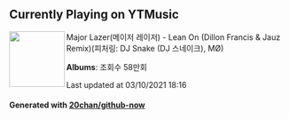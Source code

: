 ## Currently Playing on YTMusic

[<img align="left" width="100" src="https://i.ytimg.com/vi/Ms0vnowpCLQ/sddefault.jpg?sqp=-oaymwEWCJADEOEBIAQqCghqEJQEGHgg6AJIWg&rs">](https://music.youtube.com/watch?v=Ms0vnowpCLQ)

Major Lazer(메이저 레이저) - Lean On (Dillon Francis & Jauz Remix)(피처링: DJ Snake (DJ 스네이크), MØ)

**Albums**: 조회수 58만회

Last updated at 03/10/2021 18:16

#### Generated with [20chan/github-now](https://github.com/20chan/github-now)


<!--
**20chan/20chan** is a ✨ _special_ ✨ repository because its `README.md` (this file) appears on your GitHub profile.

Here are some ideas to get you started:

- 🔭 I’m currently working on ...
- 🌱 I’m currently learning ...
- 👯 I’m looking to collaborate on ...
- 🤔 I’m looking for help with ...
- 💬 Ask me about ...
- 📫 How to reach me: ...
- 😄 Pronouns: ...
- ⚡ Fun fact: ...
-->
